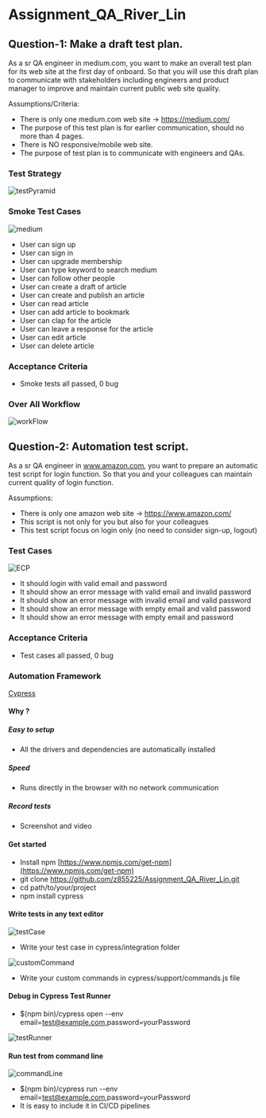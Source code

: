 # Assignment_QA_River_Lin

## Question-1: Make a draft test plan.
As a sr QA engineer in medium.com, you want to make an overall test plan for its web site at the first day of onboard. So that you will use this draft plan to communicate with stakeholders including engineers and product manager to improve and maintain current public web site quality. 

Assumptions/Criteria:
* There is only one medium.com web site -> https://medium.com/
* The purpose of this test plan is for earlier communication, should no more than 4 pages. 
* There is NO responsive/mobile web site.
* The purpose of test plan is to communicate with engineers and QAs.

### Test Strategy
![testPyramid](/doc/testPyramid.png)

### Smoke Test Cases
![medium](/doc/medium.png)

* User can sign up
* User can sign in
* User can upgrade membership
* User can type keyword to search medium
* User can follow other people
* User can create a draft of article
* User can create and publish an article
* User can read article
* User can add article to bookmark
* User can clap for the article
* User can leave a response for the article
* User can edit article
* User can delete article

### Acceptance Criteria
* Smoke tests all passed, 0 bug

### Over All Workflow
![workFlow](/doc/workFlow.png)

## Question-2: Automation test script.
As a sr QA engineer in www.amazon.com, you want to prepare an automatic test script for login function. So that you and your colleagues can maintain current quality of login function. 

Assumptions:
* There is only one amazon web site -> https://www.amazon.com/
* This script is not only for you but also for your colleagues
* This test script focus on login only (no need to consider sign-up, logout)

### Test Cases
![ECP](/doc/ECP.png)

* It should login with valid email and password
* It should show an error message with valid email and invalid password
* It should show an error message with invalid email and valid password
* It should show an error message with empty email and valid password
* It should show an error message with empty email and password

### Acceptance Criteria
* Test cases all passed, 0 bug

### Automation Framework
[Cypress](https://www.cypress.io)

#### Why ?
##### Easy to setup
* All the drivers and dependencies are automatically installed

##### Speed
* Runs directly in the browser with no network communication

##### Record tests
* Screenshot and video

#### Get started
* Install npm [https://www.npmjs.com/get-npm](https://www.npmjs.com/get-npm) 
* git clone https://github.com/z855225/Assignment_QA_River_Lin.git
* cd path/to/your/project
* npm install cypress

#### Write tests in any text editor
![testCase](/doc/testCase.png)
* Write your test case in cypress/integration folder

![customCommand](/doc/customCommand.png)
* Write your custom commands in cypress/support/commands.js file

#### Debug in Cypress Test Runner
* $(npm bin)/cypress open --env email=test@example.com,password=yourPassword

![testRunner](/doc/testRunner.png)

#### Run test from command line
![commandLine](/doc/commandLine.png)

* $(npm bin)/cypress run --env email=test@example.com,password=yourPassword
* It is easy to include it in CI/CD pipelines
